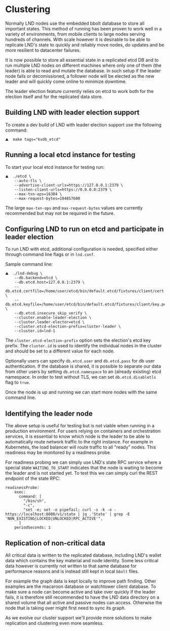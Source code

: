 # Clustering

Normally LND nodes use the embedded bbolt database to store all important states. This method of running has been proven to work well in a variety of environments, from mobile clients to large nodes serving hundreds of channels. With scale however it is desirable to be able to replicate LND's state to quickly and reliably move nodes, do updates and be more resilient to datacenter failures.

It is now possible to store all essential state in a replicated etcd DB and to run multiple LND nodes on different machines where only one of them \(the leader\) is able to read and mutate the database. In such setup if the leader node fails or decomissioned, a follower node will be elected as the new leader and will quickly come online to minimize downtime.

The leader election feature currently relies on etcd to work both for the election itself and for the replicated data store.

## Building LND with leader election support

To create a dev build of LND with leader election support use the following command:

```text
⛰  make tags="kvdb_etcd"
```

## Running a local etcd instance for testing

To start your local etcd instance for testing run:

```text
⛰  ./etcd \
    --auto-tls \
    --advertise-client-urls=https://127.0.0.1:2379 \
    --listen-client-urls=https://0.0.0.0:2379 \
    --max-txn-ops=16384 \
    --max-request-bytes=104857600
```

The large `max-txn-ops` and `max-request-bytes` values are currently recommended but may not be required in the future.

## Configuring LND to run on etcd and participate in leader election

To run LND with etcd, additional configuration is needed, specified either through command line flags or in `lnd.conf`.

Sample command line:

```text
⛰  ./lnd-debug \
    --db.backend=etcd \
    --db.etcd.host=127.0.0.1:2379 \
    --db.etcd.certfile=/home/user/etcd/bin/default.etcd/fixtures/client/cert.pem \
    --db.etcd.keyfile=/home/user/etcd/bin/default.etcd/fixtures/client/key.pem \
    --db.etcd.insecure_skip_verify \
    --cluster.enable-leader-election \
    --cluster.leader-elector=etcd \
    --cluster.etcd-election-prefix=cluster-leader \
    --cluster.id=lnd-1
```

The `cluster.etcd-election-prefix` option sets the election's etcd key prefix. The `cluster.id` is used to identify the individual nodes in the cluster and should be set to a different value for each node.

Optionally users can specify `db.etcd.user` and `db.etcd.pass` for db user authentication. If the database is shared, it is possible to separate our data from other users by setting `db.etcd.namespace` to an \(already existing\) etcd namespace. In order to test without TLS, we can set `db.etcd.disabletls` flag to `true`.

Once the node is up and running we can start more nodes with the same command line.

## Identifying the leader node

The above setup is useful for testing but is not viable when running in a production environment. For users relying on containers and orchestration services, it is essential to know which node is the leader to be able to automatically route network traffic to the right instance. For example in Kubernetes, the load balancer will route traffic to all "ready" nodes. This readiness may be monitored by a readiness probe.

For readiness probing we can simply use LND's state RPC service where a special state `WAITING_TO_START` indicates that the node is waiting to become the leader and is not started yet. To test this we can simply curl the REST endpoint of the state RPC:

```text
readinessProbe:
    exec:
      command: [
        "/bin/sh",
        "-c",
        "set -e; set -o pipefail; curl -s -k -o - https://localhost:8080/v1/state | jq .'State' | grep -E 'NON_EXISTING|LOCKED|UNLOCKED|RPC_ACTIVE'",
      ]
    periodSeconds: 1
```

## Replication of non-critical data

All critical data is written to the replicated database, including LND's wallet data which contains the key material and node identity. Some less critical data however is currently not written to that same database for performance reasons and is instead still kept in local `bbolt` files.

For example the graph data is kept locally to improve path finding. Other examples are the macaroon database or watchtower client database. To make sure a node can become active and take over quickly if the leader fails, it is therefore still recommended to have the LND data directory on a shared volume that all active and passive nodes can access. Otherwise the node that is taking over might first need to sync its graph.

As we evolve our cluster support we'll provide more solutions to make replication and clustering even more seamless.

